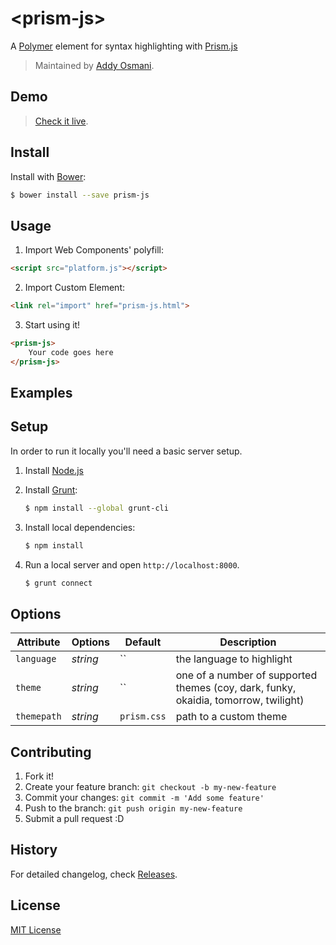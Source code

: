 # &lt;prism-js&gt;

A [Polymer](http://www.polymer-project.org) element for syntax highlighting with [Prism.js](http://prismjs.com/)

> Maintained by [Addy Osmani](https://github.com/addyosmani).

## Demo

> [Check it live](http://addyosmani.github.io/prism-js).

## Install

Install with [Bower](http://bower.io):

```sh
$ bower install --save prism-js
```

## Usage

1. Import Web Components' polyfill:

```html
<script src="platform.js"></script>
```

2. Import Custom Element:

```html
<link rel="import" href="prism-js.html">
```

3. Start using it!

```html
<prism-js>
	Your code goes here
</prism-js>
```

## Examples


## Setup

In order to run it locally you'll need a basic server setup.

1. Install [Node.js](http://nodejs.org/download/)
2. Install [Grunt](http://gruntjs.com/):

    ```sh
    $ npm install --global grunt-cli
    ```

3. Install local dependencies:

    ```sh
    $ npm install
    ```

4. Run a local server and open `http://localhost:8000`.

    ```sh
    $ grunt connect
    ```

## Options

Attribute  | Options                   | Default             | Description
---        | ---                       | ---                 | ---
`language`      | *string*                  | ``               | the language to highlight
`theme`      | *string*                  | ``               | one of a number of supported themes (coy, dark, funky, okaidia, tomorrow, twilight)
`themepath`      | *string*                  | `prism.css`               | path to a custom theme

## Contributing

1. Fork it!
2. Create your feature branch: `git checkout -b my-new-feature`
3. Commit your changes: `git commit -m 'Add some feature'`
4. Push to the branch: `git push origin my-new-feature`
5. Submit a pull request :D

## History

For detailed changelog, check [Releases](https://github.com/addyosmani/prism-js/releases).

## License

[MIT License](http://opensource.org/licenses/MIT)
